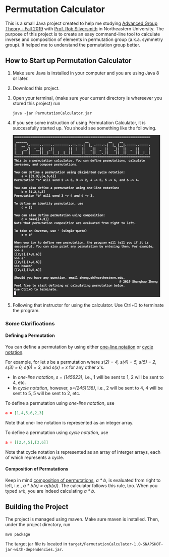 # Permutation Calculator

This is a small Java project created to help me studying [Advanced Group Theory - Fall 2019](https://sites.google.com/view/rob-silversmith/home/F19-3275) with [Prof. Rob Silversmith](https://sites.google.com/view/rob-silversmith/) in Northeastern University. The purpose of this project is to create an easy command-line tool to calculate inverse and composition of elements in permutation group (a.k.a. symmetry group). It helped me to understand the permutation group better.

## How to Start up Permutation Calculator

1. Make sure Java is installed in your computer and you are using Java 8 or later. 

2. Download this project.

3. Open your terminal, (make sure your current directory is whereever you stored this project) run

   ```
   java -jar PermutationCalculator.jar
   ```

4. If you see some instruction of using Permutation Calculator, it is successfully started up. You should see something like the following.

   <img src="support/start_calculator.png" alt="start_calculator" style="zoom: 50%;" />

5. Following that instructor for using the calculator. Use Ctrl+D to terminate the program.

### Some Clarifications

#### Defining a Permutation

You can define a permutation by using either [one-line notation](https://en.wikipedia.org/wiki/Permutation#One-line_notation) or [cycle notation](https://en.wikipedia.org/wiki/Permutation#Cycle_notation).

For example, for let *s* be a permutation where *s(2) = 4, s(4) = 5, s(5) = 2, s(3) = 6, s(6) = 3*, and *s(x) = x* for any other *x*'s. 

- In *one-line notation*, *s = (145623)*, i.e., 1 will be sent to 1, 2 will be sent to 4, etc.
- In *cycle notation*, however, *s=(245)(36)*,  i.e., 2 will be sent to 4, 4 will be sent to 5, 5 will be sent to 2, etc.

To define a permutation using *one-line notation*, use 

```json
a = [1,4,5,6,2,3]
```

Note that one-line notation is represented as an integer array.

To define a permutation using *cycle notatio*n, use

```json
a = [[2,4,5],[3,6]]
```

Note that cycle notation is represented as an array of interger arrays, each of which represents a cycle.

#### Composition of Permutations

Keep in mind [composition of permutations](https://en.wikipedia.org/wiki/Permutation#Composition_of_permutations), *a \* b*,  is evaluated from right to left, i.e., *a \* b(x) = a(b(x))*. The calculator follows this rule, too. When you typed `a*b`, you are indeed calculating *a \* b*.

## Building the Project

The project is managed using maven. Make sure maven is installed. Then, under the project directory, run

```
mvn package
```

The target jar file is located in `target/PermutationCalculator-1.0-SNAPSHOT-jar-with-dependencies.jar`.

